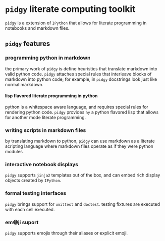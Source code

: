 # `pidgy` literate computing toolkit

`pidgy` is a extension of `IPython` that allows for literate programming in notebooks and markdown files.


## `pidgy` features

### programming python in markdown

the primary work of `pidgy` is define heuristics that translate markdown into valid python code. `pidgy` attaches special rules that interleave blocks of markdown into python code; for example, in `pidgy` docstrings look just like normal markdown.

#### lisp flavored literate programming in python

python is a whitespace aware language, and requires special rules for rendering python code. `pidgy` provides `hy` a python flavored lisp that allows for another mode literate programming.

### writing scripts in markdown files

by translating markdown to python, `pidgy` can use markdown as a literate scripting language where markdown files operate as if they were python modules

### interactive notebook displays

`pidgy` supports `jinja2` templates out of the box, and can embed rich display objects created by `IPython`.

### formal testing interfaces

`pidgy` brings support for `unittest` and `doctest`. testing fixtures are executed with each cell executed.

### em😄ji suport

`pidgy` supports emojis through their aliases or explicit emoji.